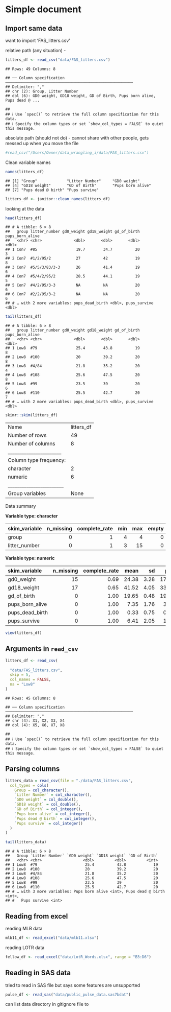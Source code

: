 Simple document
================

## Import same data

want to import ‘FAS\_litters.csv’

relative path (any situation) -

``` r
litters_df <- read_csv("data/FAS_litters.csv")
```

    ## Rows: 49 Columns: 8

    ## ── Column specification ────────────────────────────────────────────────────────
    ## Delimiter: ","
    ## chr (2): Group, Litter Number
    ## dbl (6): GD0 weight, GD18 weight, GD of Birth, Pups born alive, Pups dead @ ...

    ## 
    ## ℹ Use `spec()` to retrieve the full column specification for this data.
    ## ℹ Specify the column types or set `show_col_types = FALSE` to quiet this message.

absolute path (should not do) - cannot share with other people, gets
messed up when you move the file

``` r
#read_csv("/Users/Owner/data_wrangling_i/data/FAS_litters.csv")
```

Clean variable names

``` r
names(litters_df)
```

    ## [1] "Group"             "Litter Number"     "GD0 weight"       
    ## [4] "GD18 weight"       "GD of Birth"       "Pups born alive"  
    ## [7] "Pups dead @ birth" "Pups survive"

``` r
litters_df <- janitor::clean_names(litters_df)
```

looking at the data

``` r
head(litters_df)
```

    ## # A tibble: 6 × 8
    ##   group litter_number gd0_weight gd18_weight gd_of_birth pups_born_alive
    ##   <chr> <chr>              <dbl>       <dbl>       <dbl>           <dbl>
    ## 1 Con7  #85                 19.7        34.7          20               3
    ## 2 Con7  #1/2/95/2           27          42            19               8
    ## 3 Con7  #5/5/3/83/3-3       26          41.4          19               6
    ## 4 Con7  #5/4/2/95/2         28.5        44.1          19               5
    ## 5 Con7  #4/2/95/3-3         NA          NA            20               6
    ## 6 Con7  #2/2/95/3-2         NA          NA            20               6
    ## # … with 2 more variables: pups_dead_birth <dbl>, pups_survive <dbl>

``` r
tail(litters_df)
```

    ## # A tibble: 6 × 8
    ##   group litter_number gd0_weight gd18_weight gd_of_birth pups_born_alive
    ##   <chr> <chr>              <dbl>       <dbl>       <dbl>           <dbl>
    ## 1 Low8  #79                 25.4        43.8          19               8
    ## 2 Low8  #100                20          39.2          20               8
    ## 3 Low8  #4/84               21.8        35.2          20               4
    ## 4 Low8  #108                25.6        47.5          20               8
    ## 5 Low8  #99                 23.5        39            20               6
    ## 6 Low8  #110                25.5        42.7          20               7
    ## # … with 2 more variables: pups_dead_birth <dbl>, pups_survive <dbl>

``` r
skimr::skim(litters_df)
```

|                                                  |             |
|:-------------------------------------------------|:------------|
| Name                                             | litters\_df |
| Number of rows                                   | 49          |
| Number of columns                                | 8           |
| \_\_\_\_\_\_\_\_\_\_\_\_\_\_\_\_\_\_\_\_\_\_\_   |             |
| Column type frequency:                           |             |
| character                                        | 2           |
| numeric                                          | 6           |
| \_\_\_\_\_\_\_\_\_\_\_\_\_\_\_\_\_\_\_\_\_\_\_\_ |             |
| Group variables                                  | None        |

Data summary

**Variable type: character**

| skim\_variable | n\_missing | complete\_rate | min | max | empty | n\_unique | whitespace |
|:---------------|-----------:|---------------:|----:|----:|------:|----------:|-----------:|
| group          |          0 |              1 |   4 |   4 |     0 |         6 |          0 |
| litter\_number |          0 |              1 |   3 |  15 |     0 |        49 |          0 |

**Variable type: numeric**

| skim\_variable    | n\_missing | complete\_rate |  mean |   sd |   p0 |   p25 |   p50 |   p75 | p100 | hist  |
|:------------------|-----------:|---------------:|------:|-----:|-----:|------:|------:|------:|-----:|:------|
| gd0\_weight       |         15 |           0.69 | 24.38 | 3.28 | 17.0 | 22.30 | 24.10 | 26.67 | 33.4 | ▃▇▇▆▁ |
| gd18\_weight      |         17 |           0.65 | 41.52 | 4.05 | 33.4 | 38.88 | 42.25 | 43.80 | 52.7 | ▃▃▇▂▁ |
| gd\_of\_birth     |          0 |           1.00 | 19.65 | 0.48 | 19.0 | 19.00 | 20.00 | 20.00 | 20.0 | ▅▁▁▁▇ |
| pups\_born\_alive |          0 |           1.00 |  7.35 | 1.76 |  3.0 |  6.00 |  8.00 |  8.00 | 11.0 | ▁▃▂▇▁ |
| pups\_dead\_birth |          0 |           1.00 |  0.33 | 0.75 |  0.0 |  0.00 |  0.00 |  0.00 |  4.0 | ▇▂▁▁▁ |
| pups\_survive     |          0 |           1.00 |  6.41 | 2.05 |  1.0 |  5.00 |  7.00 |  8.00 |  9.0 | ▁▃▂▇▇ |

``` r
view(litters_df)
```

## Arguments in `read_csv`

``` r
litters_df <- read_csv(
  
  "data/FAS_litters.csv", 
  skip = 5, 
  col_names = FALSE, 
  na = "Low8"
)
```

    ## Rows: 45 Columns: 8

    ## ── Column specification ────────────────────────────────────────────────────────
    ## Delimiter: ","
    ## chr (4): X1, X2, X3, X4
    ## dbl (4): X5, X6, X7, X8

    ## 
    ## ℹ Use `spec()` to retrieve the full column specification for this data.
    ## ℹ Specify the column types or set `show_col_types = FALSE` to quiet this message.

## Parsing columns

``` r
litters_data = read_csv(file = "./data/FAS_litters.csv",
  col_types = cols(
    Group = col_character(),
    `Litter Number` = col_character(),
    `GD0 weight` = col_double(),
    `GD18 weight` = col_double(),
    `GD of Birth` = col_integer(),
    `Pups born alive` = col_integer(),
    `Pups dead @ birth` = col_integer(),
    `Pups survive` = col_integer()
  )
)

tail(litters_data)
```

    ## # A tibble: 6 × 8
    ##   Group `Litter Number` `GD0 weight` `GD18 weight` `GD of Birth`
    ##   <chr> <chr>                  <dbl>         <dbl>         <int>
    ## 1 Low8  #79                     25.4          43.8            19
    ## 2 Low8  #100                    20            39.2            20
    ## 3 Low8  #4/84                   21.8          35.2            20
    ## 4 Low8  #108                    25.6          47.5            20
    ## 5 Low8  #99                     23.5          39              20
    ## 6 Low8  #110                    25.5          42.7            20
    ## # … with 3 more variables: Pups born alive <int>, Pups dead @ birth <int>,
    ## #   Pups survive <int>

## Reading from excel

reading MLB data

``` r
mlb11_df <- read_excel("data/mlb11.xlsx")
```

reading LOTR data

``` r
fellow_df <- read_excel("data/LotR_Words.xlsx", range = "B3:D6")
```

## Reading in SAS data

tried to read in SAS file but says some features are unsupported

``` r
pulse_df <- read_sas("data/public_pulse_data.sas7bdat")
```

can list data directory in gitignore file to
